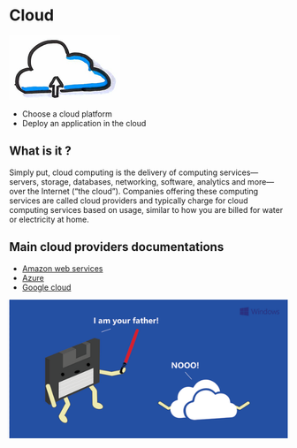 # Cloud
![Cloud](images/cloud.png)

* Choose a cloud platform
* Deploy an application in the cloud

## What is it ?
Simply put, cloud computing is the delivery of computing services—servers, storage, databases, networking, software, analytics and more—over the Internet (“the cloud”). Companies offering these computing services are called cloud providers and typically charge for cloud computing services based on usage, similar to how you are billed for water or electricity at home.

## Main cloud providers documentations
* [Amazon web services](https://aws.amazon.com/fr/documentation/)
* [Azure](https://docs.microsoft.com/en-us/azure/index)
* [Google cloud](https://cloud.google.com/docs/)

![Cloud](images/cloud1.png)